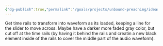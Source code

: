```yaml
---
{"dg-publish":true,"permalink":"/goals/projects/unbound-preaching/ideas/audio-waveform-behind-time-rails/","tags":["website"],"created":"Aug 09, 2018, 7:08 PM"}
---
```



Get time rails to transform into waveform as its loaded, keeping a line for the slider to move across. Maybe have a darker more faded gray color, but cut off at the time rails (by having it behind the rails and creatin a new black element inside of the rails to cover the middle part of the audio waveform).


